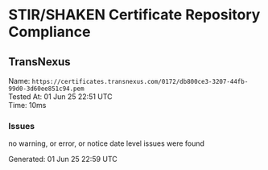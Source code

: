 # STIR/SHAKEN Certificate Repository Compliance

## TransNexus

Name: `https://certificates.transnexus.com/0172/db800ce3-3207-44fb-99d0-3d60ee851c94.pem`\
Tested At: 01 Jun 25 22:51 UTC\
Time: 10ms

### Issues

no warning, or error, or notice date level issues were found

Generated: 01 Jun 25 22:59 UTC